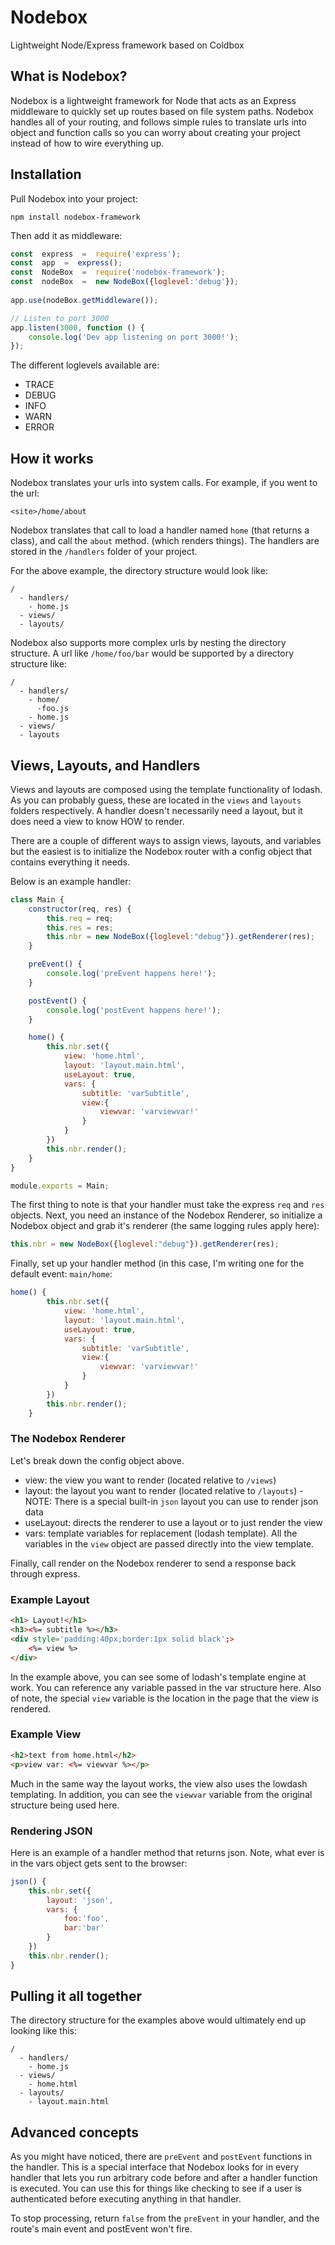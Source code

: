 # Nodebox
Lightweight Node/Express framework based on Coldbox

## What is Nodebox?
Nodebox is a lightweight framework for Node that acts as an Express middleware to quickly set up routes based on file system paths.  Nodebox handles all of your routing, and follows simple rules to translate urls into object and function calls so you can worry about creating your project instead of how to wire everything up.

## Installation
Pull Nodebox into your project:

```
npm install nodebox-framework
```

Then add it as middleware:

```javascript
const  express  =  require('express');
const  app  =  express();
const  NodeBox  =  require('nodebox-framework');
const  nodeBox  =  new NodeBox({loglevel:'debug'});
	
app.use(nodeBox.getMiddleware());

// Listen to port 3000
app.listen(3000, function () {
	console.log('Dev app listening on port 3000!');
});
```
The different loglevels available are:
- TRACE
- DEBUG
- INFO
- WARN
- ERROR

## How it works
Nodebox translates your urls into system calls.  For example, if you went to the url:
```
<site>/home/about
```
Nodebox translates that call to load a handler named `home` (that returns a class), and call the `about` method. (which renders things).  The handlers are stored in the `/handlers` folder of your project.

For the above example, the directory structure would look like:
```
/
  - handlers/
    - home.js
  - views/
  - layouts/
``` 

Nodebox also supports more complex urls by nesting the directory structure.  A url like `/home/foo/bar` would be supported by a directory structure like:
```
/
  - handlers/
    - home/
      -foo.js
    - home.js
  - views/
  - layouts
```
## Views, Layouts, and Handlers
Views and layouts are composed using the template functionality of lodash.  As you can probably guess, these are located in the `views` and `layouts` folders respectively.  A handler doesn't necessarily need a layout, but it does need a view to know HOW to render.  

There are a couple of different ways to assign views, layouts, and variables but the easiest is to initialize the Nodebox router with a config object that contains everything it needs.

Below is an example handler:
```javascript
class Main {
    constructor(req, res) {
        this.req = req;
        this.res = res;
        this.nbr = new NodeBox({loglevel:"debug"}).getRenderer(res);
    }

    preEvent() {
        console.log('preEvent happens here!');
    }

    postEvent() {
        console.log('postEvent happens here!');
    }

    home() {
        this.nbr.set({
            view: 'home.html',
            layout: 'layout.main.html',
            useLayout: true,
            vars: {
                subtitle: 'varSubtitle',
                view:{
                    viewvar: 'varviewvar!'
                }
            }
        })
        this.nbr.render();
    }
}

module.exports = Main;
```
The first thing to note is that your handler must take the express `req` and `res` objects.  Next, you need an instance of the Nodebox Renderer, so initialize a Nodebox object and grab it's renderer (the same logging rules apply here):
```javascript
this.nbr = new NodeBox({loglevel:"debug"}).getRenderer(res);
```
Finally, set up your handler method (in this case, I'm writing one for the default event: `main/home`:
```javascript
home() {
        this.nbr.set({
            view: 'home.html',
            layout: 'layout.main.html',
            useLayout: true,
            vars: {
                subtitle: 'varSubtitle',
                view:{
                    viewvar: 'varviewvar!'
                }
            }
        })
        this.nbr.render();
    }
```

### The Nodebox Renderer
Let's break down the config object above.  

- view: the view you want to render (located relative to `/views`)
- layout: the layout you want to render (located relative to `/layouts`) 
      - NOTE: There is a special built-in `json` layout you can use to render json data
 - useLayout: directs the renderer to use a layout or to just render the view
- vars: template variables for replacement (lodash template).  All the variables in the `view` object are passed directly into the view template.

Finally, call render on the Nodebox renderer to send a response back through express.

### Example Layout
```html
<h1> Layout!</h1>
<h3><%= subtitle %></h3>
<div style='padding:40px;border:1px solid black';>
    <%= view %>
</div>
```
In the example above, you can see some of lodash's template engine at work.  You can reference any variable passed in the var structure here.  Also of note, the special `view` variable is the location in the page that the view is rendered.

### Example View
```html
<h2>text from home.html</h2>
<p>view var: <%= viewvar %></p>
```
Much in the same way the layout works, the view also uses the lowdash templating.   In addition, you can see the `viewvar` variable from the original structure being used here.

### Rendering JSON
Here is an example of a handler method that returns json.  Note, what ever is in the vars object gets sent to the browser:
```javascript
json() {
    this.nbr.set({
        layout: 'json',
        vars: {
            foo:'foo',
            bar:'bar'
        }
    })
    this.nbr.render();
}
```

## Pulling it all together
The directory structure for the examples above would ultimately end up looking like this:
```
/
  - handlers/
    - home.js
  - views/
    - home.html
  - layouts/
    - layout.main.html
``` 

## Advanced concepts
As you might have noticed, there are `preEvent` and `postEvent` functions in the handler.  This is a special interface that Nodebox looks for in every handler that lets you run arbitrary code before and after a handler function is executed.  You can use this for things like checking to see if a user is authenticated before executing anything in that handler.

To stop processing, return `false` from the `preEvent` in your handler, and the route's main event and postEvent won't fire.



